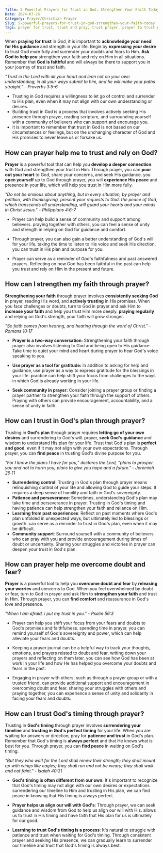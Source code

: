 ```yaml
---
Title: 5 Powerful Prayers for Trust in God: Strengthen Your Faith Today
Date: 2024-07-26
Category: Prayer/Christian Prayer
Slug: 5-powerful-prayers-for-trust-in-god-strengthen-your-faith-today
Tags: prayer for trust, trust and pray, trust prayer, prayer to trust god, prayer to trust in god, prayer to strengthen faith, prayer, christian prayer
---
```

When **praying for trust** in God, it is important to **acknowledge your need for His guidance** and strength in your life. Begin by **expressing your desire** to trust God more fully and surrender your doubts and fears to Him. **Ask God to help you** strengthen your faith and rely on Him in all situations. Remember that **God is faithful** and will always be there to support you in your journey of trust and faith.

*"Trust in the Lord with all your heart and lean not on your own understanding; in all your ways submit to him, and he will make your paths straight." - Proverbs 3:5-6*

- Trusting in God requires a willingness to let go of control and surrender to His plan, even when it may not align with our own understanding or desires.
- Building trust in God is a process that involves actively seeking His presence through prayer, reading scripture, and surrounding yourself with a community of believers who can support and encourage you.
- It is important to remember that trust in God is not based on our circumstances or feelings, but on the unchanging character of God and His promises to never leave us or forsake us.


## How can prayer help me to trust and rely on God?

**Prayer** is a powerful tool that can help you **develop a deeper connection** with God and strengthen your trust in Him. Through prayer, you can **pour out your heart** to God, share your concerns, and seek His guidance.  you **open yourself** up to God through prayer, you will **experience His peace** and presence in your life, which will help you trust in Him more fully.

*"Do not be anxious about anything, but in every situation, by prayer and petition, with thanksgiving, present your requests to God.  the peace of God, which transcends all understanding, will guard your hearts and your minds in Christ Jesus." - Philippians 4:6-7*

- Prayer can help build a sense of community and support among believers.  praying together with others, you can feel a sense of unity and strength in relying on God for guidance and comfort.
 
- Through prayer, you can also gain a better understanding of God's will for your life.  taking the time to listen to His voice and seek His direction, you can trust in His plan and purpose for you.

- Prayer can serve as a reminder of God's faithfulness and past answered prayers. Reflecting on how God has been faithful in the past can help you trust and rely on Him in the present and future.


## How can I strengthen my faith through prayer?

**Strengthening your faith** through prayer involves **consistently seeking God** in prayer, reading His word, and **actively trusting** in His promises. When you face challenges or doubts, turn to God in prayer and ask Him to **increase your faith** and help you trust Him more deeply.  **praying regularly** and relying on God's strength, your faith will grow stronger.

*"So faith comes from hearing, and hearing through the word of Christ." - Romans 10:17*

- **Prayer is a two-way conversation:** Strengthening your faith through prayer also involves listening to God and being open to His guidance. Take time to quiet your mind and heart during prayer to hear God's voice speaking to you.
 
- **Use prayer as a tool for gratitude:** In addition to asking for help and guidance, use prayer as a way to express gratitude for the blessings in your life.  practice can help shift your focus from challenges to the ways in which God is already working in your life.
 
- **Seek community in prayer:** Consider joining a prayer group or finding a prayer partner to strengthen your faith through the support of others. Praying with others can provide encouragement, accountability, and a sense of unity in faith.


## How can I trust in God's plan through prayer?

Trusting in **God's plan** through prayer requires **letting go of your own desires** and surrendering to God's will.  prayer, **seek God's guidance** and wisdom to understand His plan for your life. Trust that God's plan is **perfect and good**, even if it may not align with your own expectations. Through prayer, you can **find peace** in trusting God's divine purpose for you.

*"For I know the plans I have for you,” declares the Lord, “plans to prosper you and not to harm you, plans to give you hope and a future." - Jeremiah 29:11*

- **Surrendering control**: Trusting in God's plan through prayer means relinquishing control of your life and allowing God to guide your steps. It requires a deep sense of humility and faith in God's sovereignty.
- **Patience and perseverance**: Sometimes, understanding God's plan may take time and perseverance in prayer. Trusting in God's timing and having patience can help strengthen your faith and reliance on Him.
- **Learning from past experiences**: Reflect on past moments where God's plan unfolded in unexpected ways, but ultimately led to blessings or growth.  can serve as a reminder to trust in God's plan, even when it may be difficult.
- **Community support**: Surround yourself with a community of believers who can pray with you and provide encouragement during times of doubt or uncertainty. Sharing your struggles and victories in prayer can deepen your trust in God's plan.


## How can prayer help me overcome doubt and fear?

**Prayer** is a powerful tool to help you **overcome doubt and fear** by **releasing your worries** and concerns to God. When you feel overwhelmed by doubt or fear, turn to God in prayer and ask Him to **strengthen your faith** and trust in Him. Through prayer, you can **find comfort** and reassurance in God's love and presence.

*"When I am afraid, I put my trust in you." - Psalm 56:3*

- Prayer can help you shift your focus from your fears and doubts to God's promises and faithfulness.  spending time in prayer, you can remind yourself of God's sovereignty and power, which can help alleviate your fears and doubts.

- Keeping a prayer journal can be a helpful way to track your thoughts, emotions, and prayers related to doubt and fear.  writing down your prayers and reflecting on them later, you can see how God has been at work in your life and how He has helped you overcome your doubts and fears in the past.

- Engaging in prayer with others, such as through a prayer group or with a trusted friend, can provide additional support and encouragement in overcoming doubt and fear.  sharing your struggles with others and praying together, you can experience a sense of unity and solidarity in facing your fears and doubts.


## How can I trust God's timing through prayer?

Trusting in **God's timing** through prayer involves **surrendering your timeline** and **trusting in God's perfect timing** for your life. When you are waiting for answers or direction, pray for **patience and trust** in God's plan. Remember that God's timing is **always perfect** and that He knows what is best for you. Through prayer, you can **find peace** in waiting on God's timing.

*"But they who wait for the Lord shall renew their strength; they shall mount up with wings like eagles; they shall run and not be weary; they shall walk and not faint." - Isaiah 40:31*

- **God's timing is often different from our own**: It's important to recognize that God's timing may not align with our own desires or expectations.  surrendering our timeline to Him and trusting in His plan, we can find peace in knowing that His timing is always perfect.

- **Prayer helps us align our will with God's**: Through prayer, we can seek guidance and wisdom from God to help us align our will with His.  allows us to trust in His timing and have faith that His plan for us is ultimately for our good.

- **Learning to trust God's timing is a process**: It's natural to struggle with patience and trust when waiting for God's timing. Through consistent prayer and seeking His presence, we can gradually learn to surrender our timeline and trust that God's timing is always best.